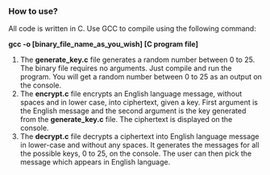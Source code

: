 ### How to use?

All code is written in C. Use GCC to compile using the following command:

**gcc -o \[binary_file_name_as_you_wish\] \[C program file\]**

1. The **generate_key.c** file generates a random number between 0 to 25. The binary file requires no arguments. Just compile and run the program. You will get a random number between 0 to 25 as an output on the console.
2. The **encrypt.c** file encrypts an English language message, without spaces and in lower case, into ciphertext, given a key. First argument is the English message and the second argument is the key generated from the **generate_key.c** file. The ciphertext is displayed on the console.
3. The **decrypt.c** file decrypts a ciphertext into English language message in lower-case and without any spaces. It generates the messages for all the possible keys, 0 to 25, on the console. The user can then pick the message which appears in English language.
